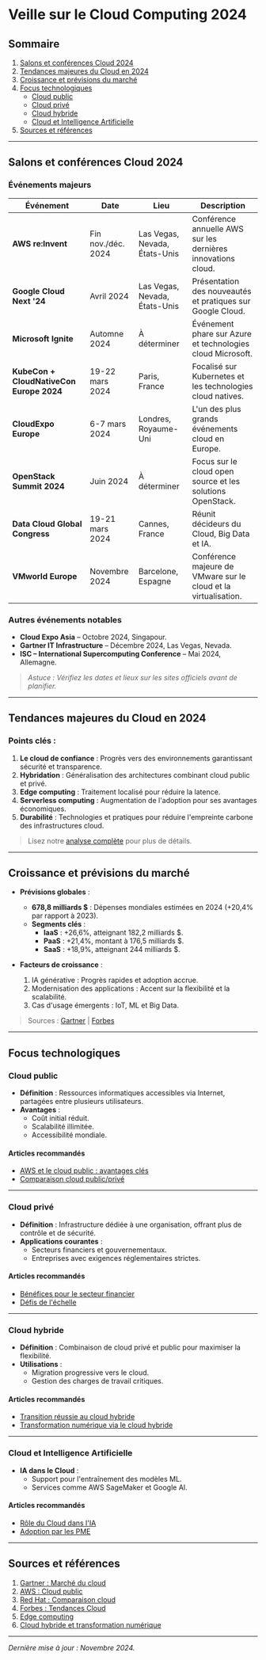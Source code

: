 # Veille sur le Cloud Computing 2024

## Sommaire

1. [Salons et conférences Cloud 2024](#salons-et-conférences-cloud-2024)
2. [Tendances majeures du Cloud en 2024](#tendances-majeures-du-cloud-en-2024)
3. [Croissance et prévisions du marché](#croissance-et-prévisions-du-marché)
4. [Focus technologiques](#focus-technologiques)
   - [Cloud public](#cloud-public)
   - [Cloud privé](#cloud-privé)
   - [Cloud hybride](#cloud-hybride)
   - [Cloud et Intelligence Artificielle](#cloud-et-intelligence-artificielle)
5. [Sources et références](#sources-et-références)

---

## Salons et conférences Cloud 2024

### Événements majeurs

| Événement                                  | Date                  | Lieu                             | Description                                                                                   |
|--------------------------------------------|-----------------------|----------------------------------|-----------------------------------------------------------------------------------------------|
| **AWS re:Invent**                          | Fin nov./déc. 2024    | Las Vegas, Nevada, États-Unis   | Conférence annuelle AWS sur les dernières innovations cloud.                                 |
| **Google Cloud Next '24**                  | Avril 2024            | Las Vegas, Nevada, États-Unis   | Présentation des nouveautés et pratiques sur Google Cloud.                                   |
| **Microsoft Ignite**                       | Automne 2024          | À déterminer                    | Événement phare sur Azure et technologies cloud Microsoft.                                   |
| **KubeCon + CloudNativeCon Europe 2024**   | 19-22 mars 2024       | Paris, France                   | Focalisé sur Kubernetes et les technologies cloud natives.                                   |
| **CloudExpo Europe**                       | 6-7 mars 2024         | Londres, Royaume-Uni            | L'un des plus grands événements cloud en Europe.                                             |
| **OpenStack Summit 2024**                  | Juin 2024             | À déterminer                    | Focus sur le cloud open source et les solutions OpenStack.                                   |
| **Data Cloud Global Congress**             | 19-21 mars 2024       | Cannes, France                  | Réunit décideurs du Cloud, Big Data et IA.                                                   |
| **VMworld Europe**                         | Novembre 2024         | Barcelone, Espagne              | Conférence majeure de VMware sur le cloud et la virtualisation.                             |

### Autres événements notables
- **Cloud Expo Asia** – Octobre 2024, Singapour.
- **Gartner IT Infrastructure** – Décembre 2024, Las Vegas, Nevada.
- **ISC – International Supercomputing Conference** – Mai 2024, Allemagne.

> *Astuce : Vérifiez les dates et lieux sur les sites officiels avant de planifier.*

---

## Tendances majeures du Cloud en 2024

### Points clés :
1. **Le cloud de confiance** : Progrès vers des environnements garantissant sécurité et transparence.
2. **Hybridation** : Généralisation des architectures combinant cloud public et privé.
3. **Edge computing** : Traitement localisé pour réduire la latence.
4. **Serverless computing** : Augmentation de l'adoption pour ses avantages économiques.
5. **Durabilité** : Technologies et pratiques pour réduire l'empreinte carbone des infrastructures cloud.

> Lisez notre [analyse complète](#croissance-et-prévisions-du-marché) pour plus de détails.

---

## Croissance et prévisions du marché

- **Prévisions globales** :
  - **678,8 milliards $** : Dépenses mondiales estimées en 2024 (+20,4% par rapport à 2023).
  - **Segments clés** :
    - **IaaS** : +26,6%, atteignant 182,2 milliards $.
    - **PaaS** : +21,4%, montant à 176,5 milliards $.
    - **SaaS** : +18,9%, atteignant 244 milliards $.

- **Facteurs de croissance** :
  1. IA générative : Progrès rapides et adoption accrue.
  2. Modernisation des applications : Accent sur la flexibilité et la scalabilité.
  3. Cas d'usage émergents : IoT, ML et Big Data.

> Sources : [Gartner](https://cloud-computing.developpez.com/actu/358115/) | [Forbes](https://www.forbes.com/)

---

## Focus technologiques

### Cloud public
- **Définition** : Ressources informatiques accessibles via Internet, partagées entre plusieurs utilisateurs.
- **Avantages** :
  - Coût initial réduit.
  - Scalabilité illimitée.
  - Accessibilité mondiale.

#### Articles recommandés
- [AWS et le cloud public : avantages clés](https://aws.amazon.com/fr/what-is/public-cloud/)
- [Comparaison cloud public/privé](https://www.redhat.com/fr/topics/cloud-computing/public-cloud-vs-private-cloud-and-hybrid-cloud)

---

### Cloud privé
- **Définition** : Infrastructure dédiée à une organisation, offrant plus de contrôle et de sécurité.
- **Applications courantes** :
  - Secteurs financiers et gouvernementaux.
  - Entreprises avec exigences réglementaires strictes.

#### Articles recommandés
- [Bénéfices pour le secteur financier](https://www.example.com/benefices-cloud-prive-secteur-financier)
- [Défis de l'échelle](https://www.example.com/defis-deploiement-cloud-prive)

---

### Cloud hybride
- **Définition** : Combinaison de cloud privé et public pour maximiser la flexibilité.
- **Utilisations** :
  - Migration progressive vers le cloud.
  - Gestion des charges de travail critiques.

#### Articles recommandés
- [Transition réussie au cloud hybride](https://www.example.com/pratiques-transition-cloud-hybride)
- [Transformation numérique via le cloud hybride](https://www.example.com/cloud-hybride-transformation-numerique)

---

### Cloud et Intelligence Artificielle
- **IA dans le Cloud** :
  - Support pour l'entraînement des modèles ML.
  - Services comme AWS SageMaker et Google AI.

#### Articles recommandés
- [Rôle du Cloud dans l'IA](https://www.example.com/cloud-et-ia)
- [Adoption par les PME](https://www.example.com/cloud-ia-pme)

---

## Sources et références

1. [Gartner : Marché du cloud](https://cloud-computing.developpez.com/actu/358115/)
2. [AWS : Cloud public](https://aws.amazon.com/fr/what-is/public-cloud/)
3. [Red Hat : Comparaison cloud](https://www.redhat.com/fr/topics/cloud-computing/public-cloud-vs-private-cloud-and-hybrid-cloud)
4. [Forbes : Tendances Cloud](https://www.forbes.com/)
5. [Edge computing](https://www.example.com/edge-computing)
6. [Cloud hybride et transformation numérique](https://www.example.com/cloud-hybride-transformation-numerique)

---

*Dernière mise à jour : Novembre 2024.*
